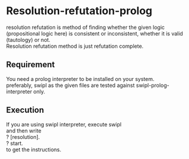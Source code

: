 # Resolution-refutation-prolog
resolution refutation is method of finding whether the given logic (propositional logic here) is consistent or inconsistent, whether it is valid (tautology) or not.\
Resolution refutation method is just refutation complete.

## Requirement
You need a prolog interpreter to be installed on your system.\
preferably, swipl as the given files are tested against swipl-prolog-interpreter only.

##  Execution
If you are using swipl interpreter, execute swipl\
and then write\
? \[resolution]. <press Enter>\
? start. <press Enter>\
to get the instructions.
